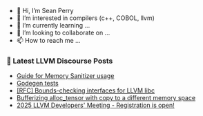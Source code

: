 - 👋 Hi, I’m Sean Perry
- 👀 I’m interested in compilers (c++, COBOL, llvm)
- 🌱 I’m currently learning ...
- 💞️ I’m looking to collaborate on ...
- 📫 How to reach me ...

<!---
s66perry/s66perry is a ✨ special ✨ repository because its `README.md` (this file) appears on your GitHub profile.
You can click the Preview link to take a look at your changes.
--->
### 📕 Latest LLVM Discourse Posts

<!-- DISCOURSE-LLVM:START -->
- [Guide for Memory Sanitizer usage](https://discourse.llvm.org/t/guide-for-memory-sanitizer-usage/86796#post_6)
- [Godegen tests](https://discourse.llvm.org/t/godegen-tests/87684#post_6)
- [[RFC] Bounds-checking interfaces for LLVM libc](https://discourse.llvm.org/t/rfc-bounds-checking-interfaces-for-llvm-libc/87685#post_2)
- [Bufferizing alloc_tensor with copy to a different memory space](https://discourse.llvm.org/t/bufferizing-alloc-tensor-with-copy-to-a-different-memory-space/87686#post_1)
- [2025 LLVM Developers&#39; Meeting - Registration is open!](https://discourse.llvm.org/t/2025-llvm-developers-meeting-registration-is-open/87468#post_3)
<!-- DISCOURSE-LLVM:END -->
